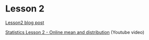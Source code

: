 # Lesson 2

[Lesson2 blog post](https://edoardottt.wordpress.com/2021/10/04/45/)

[Statistics Lesson 2 - Online mean and distribution](https://www.youtube.com/watch?v=fRbL_oDb8zM) (Youtube video)
